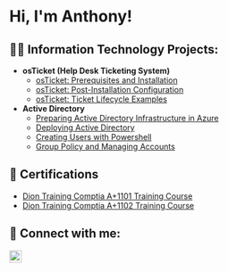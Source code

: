 <h1>Hi, I'm Anthony! </h1>

<h2>👨‍💻 Information Technology Projects:</h2>

- <b>osTicket (Help Desk Ticketing System)</b>
  - [osTicket: Prerequisites and Installation](https://github.com/anthonyhamilton360/ostickets-prereqs)
  - [osTicket: Post-Installation Configuration](https://github.com/anthonyhamilton360/post-install-config)
  - [osTicket: Ticket Lifecycle Examples](https://github.com/anthonyhamilton360/ticket-lifecycle)
- <b>Active Directory</b>
  - [Preparing Active Directory Infrastructure in Azure](https://github.com/anthonyhamilton360/ActiveDirectoryLab)
  - [Deploying Active Directory](https://github.com/anthonyhamilton360/activedirectory-deploy)
  - [Creating Users with Powershell](https://github.com/anthonyhamilton360/activedirectory-powershell)
  - [Group Policy and Managing Accounts](https://github.com/anthonyhamilton360/ad-group-policy)


<h2>📃 Certifications </h2>

- [Dion Training Comptia A+1101 Training Course ](https://imgur.com/a/4SELSU5)
- [Dion Training Comptia A+1102 Training Course ](https://imgur.com/a/adIRuz7)


<h2> 🤳 Connect with me:</h2>


[<img align="left" alt="JoshMadakor | LinkedIn" width="22px" src="https://cdn.jsdelivr.net/npm/simple-icons@v3/icons/linkedin.svg" />][linkedin]

[linkedin]: https://linkedin.com/in/joshmadakor

<!--
**joshmadakor1/joshmadakor1** is a ✨ _special_ ✨ repository because its `README.md` (this file) appears on your GitHub profile.

Here are some ideas to get you started:

- 🔭 I’m currently working on ...
- 🌱 I’m currently learning ...
- 👯 I’m looking to collaborate on ...
- 🤔 I’m looking for help with ...
- 💬 Ask me about ...
- 📫 How to reach me: ...
- 😄 Pronouns: ...
- ⚡ Fun fact: ...
-->
